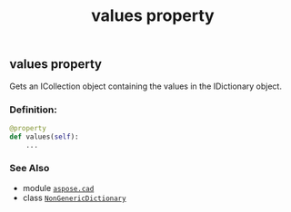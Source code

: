 ﻿---
title: values property
second_title: Aspose.CAD for Python via .NET API References
description: 
type: docs
weight: 90
url: /python-net/aspose.cad/nongenericdictionary/values/
is_root: false
---

## values property


Gets an 
ICollection object containing the values in the 
IDictionary object.
### Definition:
```python
@property
def values(self):
    ...
```

### See Also
* module [`aspose.cad`](../../)
* class [`NonGenericDictionary`](/cad/python-net/aspose.cad/nongenericdictionary)
